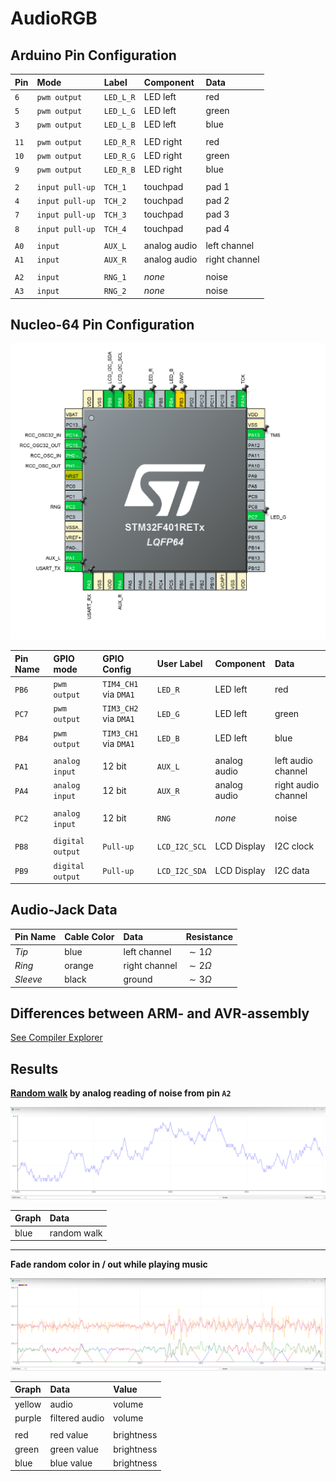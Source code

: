 
# AudioRGB

## Arduino Pin Configuration

| Pin  | Mode            | Label     | Component    | Data            |
| :--- | :-------------- | :-------- | :----------- | :-------------- |
| `6`  | `pwm output`    | `LED_L_R` | LED left     | red             |
| `5`  | `pwm output`    | `LED_L_G` | LED left     | green           |
| `3`  | `pwm output`    | `LED_L_B` | LED left     | blue            |
|      |                 |           |              |                 |
| `11` | `pwm output`    | `LED_R_R` | LED right    | red             |
| `10` | `pwm output`    | `LED_R_G` | LED right    | green           |
| `9`  | `pwm output`    | `LED_R_B` | LED right    | blue            |
|      |                 |           |              |                 |
| `2`  | `input pull-up` | `TCH_1`   | touchpad     | pad 1           |
| `4`  | `input pull-up` | `TCH_2`   | touchpad     | pad 2           |
| `7`  | `input pull-up` | `TCH_3`   | touchpad     | pad 3           |
| `8`  | `input pull-up` | `TCH_4`   | touchpad     | pad 4           |
|      |                 |           |              |                 |
| `A0` | `input`         | `AUX_L`   | analog audio | left channel    |
| `A1` | `input`         | `AUX_R`   | analog audio | right channel   |
|      |                 |           |              |                 |
| `A2` | `input`         | `RNG_1`   | *none*       | noise           |
| `A3` | `input`         | `RNG_2`   | *none*       | noise           |

## Nucleo-64 Pin Configuration

![](img/nucleo-64-pin-configuration.png)

| Pin Name | GPIO mode        | GPIO Config           | User Label    | Component       | Data                |
| :------- | :--------------- | :-------------------- | :------------ | :-------------- | :------------------ |
| `PB6`    | `pwm output`     | `TIM4_CH1` via `DMA1` | `LED_R`       | LED left        | red                 |
| `PC7`    | `pwm output`     | `TIM3_CH2` via `DMA1` | `LED_G`       | LED left        | green               |
| `PB4`    | `pwm output`     | `TIM3_CH1` via `DMA1` | `LED_B`       | LED left        | blue                |
|          |                  |                       |               |                 |                     |
| `PA1`    | `analog input`   | 12 bit                | `AUX_L`       | analog audio    | left audio channel  |
| `PA4`    | `analog input`   | 12 bit                | `AUX_R`       | analog audio    | right audio channel |
|          |                  |                       |               |                 |                     |
| `PC2`    | `analog input`   | 12 bit                | `RNG`         | *none*          | noise               |
|          |                  |                       |               |                 |                     |
| `PB8`    | `digital output` | `Pull-up`             | `LCD_I2C_SCL` | LCD Display     | I2C clock           |
| `PB9`    | `digital output` | `Pull-up`             | `LCD_I2C_SDA` | LCD Display     | I2C data            |

## Audio-Jack Data

| Pin Name | Cable Color | Data          | Resistance    |
| :------- | :---------- | :------------ | :------------ |
| *Tip*    | blue        | left channel  | $\sim1\Omega$ |
| *Ring*   | orange      | right channel | $\sim2\Omega$ |
| *Sleeve* | black       | ground        | $\sim3\Omega$ |

## Differences between ARM- and AVR-assembly

[See Compiler Explorer](https://godbolt.org/z/9YzeKaqcY)

## Results

**[Random walk](https://en.wikipedia.org/wiki/Random_walk) by analog reading of noise from pin `A2`**

![](img/random-walk-by-reading-analog-floating-bits.png)

| Graph | Data        |
| :---- | :---------- |
| blue  | random walk |

***

**Fade random color in / out while playing music**

![](img/fade-random-color-in-out.png)

| Graph  | Data           | Value      |
| :----- | :------------- | :--------- |
| yellow | audio          | volume     |
| purple | filtered audio | volume     |
|        |                |            |
| red    | red value      | brightness |
| green  | green value    | brightness |
| blue   | blue value     | brightness |

